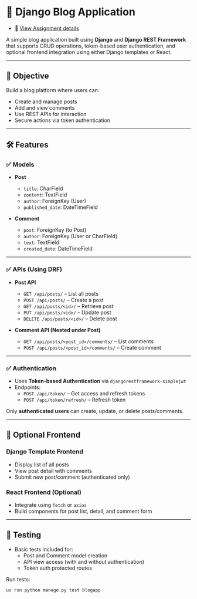 # 📝 Django Blog Application

- 📄 [View Assignment details](project2/ASSIGNMENT.md)

A simple blog application built using **Django** and **Django REST Framework** that supports CRUD operations, token-based user authentication, and optional frontend integration using either Django templates or React.

---

## 📌 Objective

Build a blog platform where users can:
- Create and manage posts
- Add and view comments
- Use REST APIs for interaction
- Secure actions via token authentication

---

## 🛠️ Features

### ✅ Models
- **Post**
  - `title`: CharField
  - `content`: TextField
  - `author`: ForeignKey (User)
  - `published_date`: DateTimeField

- **Comment**
  - `post`: ForeignKey (to Post)
  - `author`: ForeignKey (User or CharField)
  - `text`: TextField
  - `created_date`: DateTimeField

---

### ✅ APIs (Using DRF)
- **Post API**
  - `GET /api/posts/` – List all posts
  - `POST /api/posts/` – Create a post
  - `GET /api/posts/<id>/` – Retrieve post
  - `PUT /api/posts/<id>/` – Update post
  - `DELETE /api/posts/<id>/` – Delete post

- **Comment API (Nested under Post)**
  - `GET /api/posts/<post_id>/comments/` – List comments
  - `POST /api/posts/<post_id>/comments/` – Create comment

---

### ✅ Authentication
- Uses **Token-based Authentication** via `djangorestframework-simplejwt`
- Endpoints:
  - `POST /api/token/` – Get access and refresh tokens
  - `POST /api/token/refresh/` – Refresh token

Only **authenticated users** can create, update, or delete posts/comments.

---

## 🚀 Optional Frontend

### Django Template Frontend
- Display list of all posts
- View post detail with comments
- Submit new post/comment (authenticated only)

### React Frontend (Optional)
- Integrate using `fetch` or `axios`
- Build components for post list, detail, and comment form

---

## 🧪 Testing

- Basic tests included for:
  - Post and Comment model creation
  - API view access (with and without authentication)
  - Token auth protected routes

Run tests:
```bash
uv run python manage.py test blogapp
```
